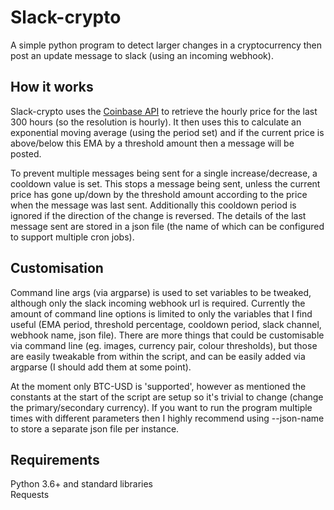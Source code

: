 # Slack-crypto
A simple python program to detect larger changes in a cryptocurrency then post an update message to slack (using an incoming webhook).

## How it works
Slack-crypto uses the [Coinbase API](https://docs.pro.coinbase.com/#get-historic-rates) to retrieve the hourly price
 for the last 300 hours (so the resolution is hourly). It then uses this to calculate an exponential moving average
 (using the period set) and if the current price is above/below this EMA by a threshold amount then a message will be posted.
 
To prevent multiple messages being sent for a single increase/decrease, a cooldown value is set. This stops a message being sent,
 unless the current price has gone up/down by the threshold amount according to the price when the message was last sent.
 Additionally this cooldown period is ignored if the direction of the change is reversed. The details of the last
 message sent are stored in a json file (the name of which can be configured to support multiple cron jobs).

## Customisation
Command line args (via argparse) is used to set variables to be tweaked, although only the slack incoming webhook url is
 required. Currently the amount of command line options is limited to only the variables that I find useful (EMA period, 
 threshold percentage, cooldown period, slack channel, webhook name, json file). There are more things that could be customisable
 via command line (eg. images, currency pair, colour thresholds), but those are easily tweakable from within the script, 
 and can be easily added via argparse (I should add them at some point).
 
 At the moment only BTC-USD is 'supported', however as mentioned the constants at the start of the script are setup so
 it's trivial to change (change the primary/secondary currency). If you want to run the program multiple times with different
 parameters then I highly recommend using --json-name to store a separate json file per instance.

## Requirements
Python 3.6+ and standard libraries\
Requests